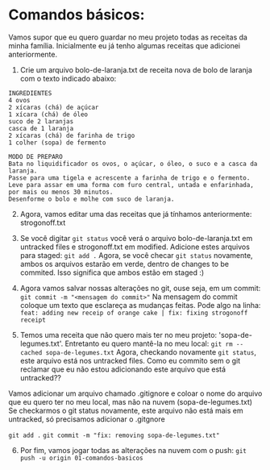 # Comandos básicos:

Vamos supor que eu quero guardar no meu projeto todas as receitas da minha família.
Inicialmente eu já tenho algumas receitas que adicionei anteriormente.

01. Crie um arquivo bolo-de-laranja.txt de receita nova de bolo de laranja com o texto indicado abaixo:

```
INGREDIENTES
4 ovos
2 xícaras (chá) de açúcar
1 xícara (chá) de óleo
suco de 2 laranjas
casca de 1 laranja
2 xícaras (chá) de farinha de trigo
1 colher (sopa) de fermento

MODO DE PREPARO
Bata no liquidificador os ovos, o açúcar, o óleo, o suco e a casca da laranja.
Passe para uma tigela e acrescente a farinha de trigo e o fermento.
Leve para assar em uma forma com furo central, untada e enfarinhada, por mais ou menos 30 minutos.
Desenforme o bolo e molhe com suco de laranja.
```

02. Agora, vamos editar uma das receitas que já tínhamos anteriormente: strogonoff.txt

03. Se você digitar `git status` você verá o arquivo bolo-de-laranja.txt em untracked files e strogonoff.txt em modified. Adicione estes arquivos para staged: `git add .`
Agora, se você checar `git status` novamente, ambos os arquivos estarão em verde, dentro de changes to be commited. Isso significa que ambos estão em staged :)

04. Agora vamos salvar nossas alterações no git, ouse seja, em um commit:
`git commit -m "<mensagem do commit>"`
Na mensagem do commit coloque um texto que esclareça as mudanças feitas. Pode algo na linha: `feat: adding new receip of orange cake | fix: fixing strogonoff receipt`

05. Temos uma receita que não quero mais ter no meu projeto: 'sopa-de-legumes.txt'. Entretanto eu quero mantê-la no meu local:
`git rm --cached sopa-de-legumes.txt`
Agora, checkando novamente `git status`, este arquivo está nos untracked files.
Como eu commito sem o git reclamar que eu não estou adicionando este arquivo que está untracked??

Vamos adicionar um arquivo chamado .gitignore e coloar o nome do arquivo que eu quero ter no meu local, mas não na nuvem (sopa-de-legumes.txt)
Se checkarmos o git status novamente, este arquivo não está mais em untracked, só precisamos adicionar o .gitgnore

`git add .`
`git commit -m "fix: removing sopa-de-legumes.txt"`

06. Por fim, vamos jogar todas as alterações na nuvem com o push:
`git push -u origin 01-comandos-basicos`